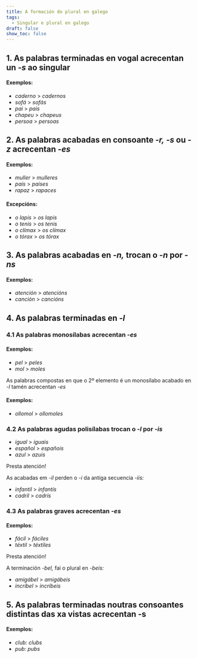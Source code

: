 ```yaml
---
title: A formación do plural en galego
tags:
  - Singular e plural en galego
draft: false
show_toc: false
---
```

## 1. As palabras terminadas en vogal acrecentan un *-s* ao singular

#### Exemplos:
- *caderno* > *cadernos*
- *sofá* > *sofás*
- *pai* > *pais*
- *chapeu* > *chapeus*
- *persoa* > *persoas*


## 2. As palabras acabadas en consoante *-r,* *-s* ou *-z* acrecentan *-es*

#### Exemplos:
- *muller* > *mulleres*
- *país* > *países*
- *rapaz* > *rapaces*

#### Excepcións: 
- *o lapis* > *os lapis*
- *o tenis* > *os tenis*
- *o clímax* > *os clímax*
- *o tórax* > *os tórax*


## 3. As palabras acabadas en *-n,* trocan o *-n* por *-ns*

#### Exemplos:

- *atención* > *atencións*
- *canción* > *cancións*

## 4. As palabras terminadas en *-l*

### 4.1 As palabras monosílabas acrecentan *-es*

#### Exemplos:

- *pel* > *peles*
- *mol* > *moles*

As palabras compostas en que o 2º elemento é un monosílabo acabado en *-l* tamén acrecentan *-es*

#### Exemplos:

- *ollomol* > *ollomoles*

### 4.2 As palabras agudas polisílabas trocan o *-l* por *-is*

- *igual* > *iguais*
- *español* > *españois*
- *azul* > *azuis*

<article> 

Presta atención!

As acabadas em *-il* perden o *-i* da antiga secuencia *-iis:*

- *infantil* > *infantís*
- *cadril* > *cadrís*

</article>

### 4.3 As palabras graves acrecentan *-es*

#### Exemplos:

- *fácil* > *fáciles*
- *téxtil* > *téxtiles*

<article>
Presta atención!

A terminación *-bel,* fai o plural en *-beis:*

- *amigábel* > *amigábeis*
- *incríbel* > *incríbeis*
</article>

## 5. As palabras terminadas noutras consoantes distintas das xa vistas acrecentan -s

#### Exemplos:
- *club:* *clubs*
- *pub:* *pubs*
